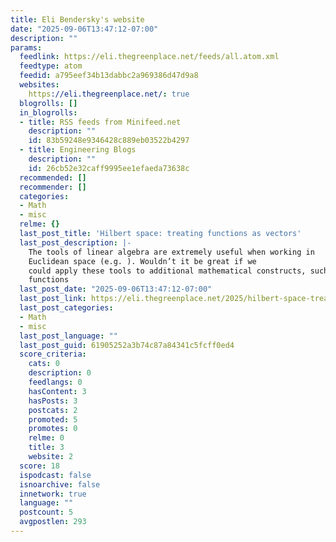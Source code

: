 ```yaml
---
title: Eli Bendersky's website
date: "2025-09-06T13:47:12-07:00"
description: ""
params:
  feedlink: https://eli.thegreenplace.net/feeds/all.atom.xml
  feedtype: atom
  feedid: a795eef34b13dabbc2a969386d47d9a8
  websites:
    https://eli.thegreenplace.net/: true
  blogrolls: []
  in_blogrolls:
  - title: RSS feeds from Minifeed.net
    description: ""
    id: 83b59248e9346428c889eb03522b4297
  - title: Engineering Blogs
    description: ""
    id: 26cb52e32caff9995ee1efaeda73638c
  recommended: []
  recommender: []
  categories:
  - Math
  - misc
  relme: {}
  last_post_title: 'Hilbert space: treating functions as vectors'
  last_post_description: |-
    The tools of linear algebra are extremely useful when working in
    Euclidean space (e.g. ). Wouldn’t it be great if we
    could apply these tools to additional mathematical constructs, such as
    functions
  last_post_date: "2025-09-06T13:47:12-07:00"
  last_post_link: https://eli.thegreenplace.net/2025/hilbert-space-treating-functions-as-vectors/
  last_post_categories:
  - Math
  - misc
  last_post_language: ""
  last_post_guid: 61905252a3b74c87a84341c5fcff0ed4
  score_criteria:
    cats: 0
    description: 0
    feedlangs: 0
    hasContent: 3
    hasPosts: 3
    postcats: 2
    promoted: 5
    promotes: 0
    relme: 0
    title: 3
    website: 2
  score: 18
  ispodcast: false
  isnoarchive: false
  innetwork: true
  language: ""
  postcount: 5
  avgpostlen: 293
---
```

